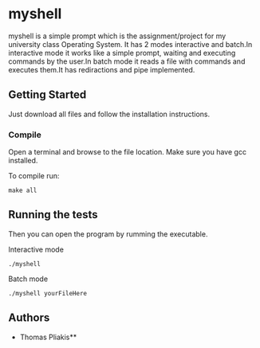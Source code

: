 # myshell

myshell is a simple prompt which is the assignment/project for my university class Operating System. It has 2 modes interactive and batch.In interactive mode it works like a simple prompt, waiting and executing commands by the user.In batch mode it reads a file with commands and executes them.It has rediractions and pipe implemented.

## Getting Started

Just download all files and follow the installation instructions.

### Compile 

Open a terminal and browse to the file location.
Make sure you have gcc installed.

To compile run:
```
make all
```

## Running the tests

Then you can open the program by rumming the executable.

Interactive mode

```
./myshell
```

Batch mode

```
./myshell yourFileHere
```

## Authors

* Thomas Pliakis**

